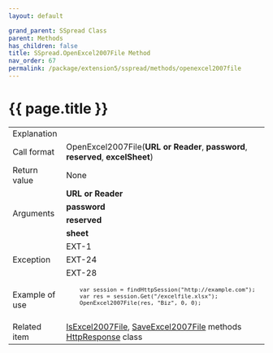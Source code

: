 ```yaml
---
layout: default

grand_parent: SSpread Class
parent: Methods
has_children: false
title: SSpread.OpenExcel2007File Method
nav_order: 67
permalink: /package/extension5/sspread/methods/openexcel2007file
---
```

# {{ page.title }}

<table>
  <tr>
    <td>Explanation</td>
    <td colspan="2"></td>
  </tr>
  <tr>
    <td>Call format</td>
    <td colspan="2">OpenExcel2007File(<b>URL or Reader</b>, <b>password</b>, <b>reserved</b>, <b>excelSheet</b>)</td>
  </tr>
  <tr>
    <td>Return value</td>
    <td colspan="2">None</td>
  </tr>  
  <tr>
    <td rowspan="4">Arguments</td>
    <td><b>URL or Reader</b></td>
    <td></td>
  </tr>  
  <tr>
    <td><b>password</b></td>
    <td></td>
  </tr>  
  <tr>
    <td><b>reserved</b></td>
    <td></td>
  </tr>
  <tr>
    <td><b>sheet</b></td>
    <td></td>
  </tr>
  <tr>
    <td rowspan="3">Exception</td>
    <td>EXT-1</td>
    <td></td>
  </tr>
  <tr>
    <td>EXT-24</td>
    <td></td>
  </tr>
  <tr>
    <td>EXT-28</td>
    <td></td>
  </tr>
  <tr>
    <td>Example of use</td>
    <td colspan="2"><code><pre>
    var session = findHttpSession("http://example.com");
    var res = session.Get("/excelfile.xlsx");
    OpenExcel2007File(res, "Biz", 0, 0);
    </pre></code></td>
  </tr>
  <tr>
    <td>Related item</td>
    <td colspan="2"><a href="/package/extension5/sspread/methods/isexcel2007file">IsExcel2007File</a>, <a href="/package/extension5/sspread/methods/saveexcel2007file">SaveExcel2007File</a> methods<br><a href="/package/httppackage/httpresponse">HttpResponse</a> class</td>
  </tr>
</table>

